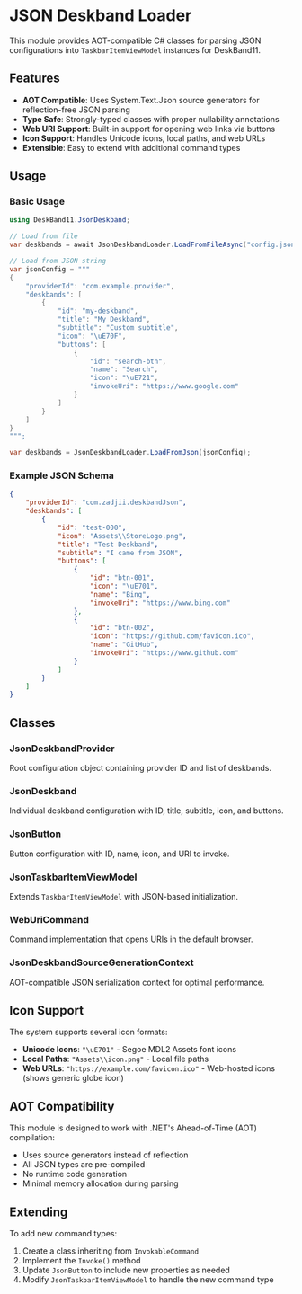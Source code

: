 # JSON Deskband Loader

This module provides AOT-compatible C# classes for parsing JSON configurations into `TaskbarItemViewModel` instances for DeskBand11.

## Features

- **AOT Compatible**: Uses System.Text.Json source generators for reflection-free JSON parsing
- **Type Safe**: Strongly-typed classes with proper nullability annotations
- **Web URI Support**: Built-in support for opening web links via buttons
- **Icon Support**: Handles Unicode icons, local paths, and web URLs
- **Extensible**: Easy to extend with additional command types

## Usage

### Basic Usage

```csharp
using DeskBand11.JsonDeskband;

// Load from file
var deskbands = await JsonDeskbandLoader.LoadFromFileAsync("config.json");

// Load from JSON string
var jsonConfig = """
{
    "providerId": "com.example.provider",
    "deskbands": [
        {
            "id": "my-deskband",
            "title": "My Deskband",
            "subtitle": "Custom subtitle",
            "icon": "\uE70F",
            "buttons": [
                {
                    "id": "search-btn",
                    "name": "Search",
                    "icon": "\uE721",
                    "invokeUri": "https://www.google.com"
                }
            ]
        }
    ]
}
""";

var deskbands = JsonDeskbandLoader.LoadFromJson(jsonConfig);
```

### Example JSON Schema

```json
{
    "providerId": "com.zadjii.deskbandJson",
    "deskbands": [
        {
            "id": "test-000",
            "icon": "Assets\\StoreLogo.png",
            "title": "Test Deskband", 
            "subtitle": "I came from JSON",
            "buttons": [
                {
                    "id": "btn-001",
                    "icon": "\uE701",
                    "name": "Bing",
                    "invokeUri": "https://www.bing.com"
                },
                {
                    "id": "btn-002", 
                    "icon": "https://github.com/favicon.ico",
                    "name": "GitHub",
                    "invokeUri": "https://www.github.com"
                }
            ]
        }
    ]
}
```

## Classes

### JsonDeskbandProvider
Root configuration object containing provider ID and list of deskbands.

### JsonDeskband
Individual deskband configuration with ID, title, subtitle, icon, and buttons.

### JsonButton
Button configuration with ID, name, icon, and URI to invoke.

### JsonTaskbarItemViewModel
Extends `TaskbarItemViewModel` with JSON-based initialization.

### WebUriCommand
Command implementation that opens URIs in the default browser.

### JsonDeskbandSourceGenerationContext
AOT-compatible JSON serialization context for optimal performance.

## Icon Support

The system supports several icon formats:

- **Unicode Icons**: `"\uE701"` - Segoe MDL2 Assets font icons
- **Local Paths**: `"Assets\\icon.png"` - Local file paths
- **Web URLs**: `"https://example.com/favicon.ico"` - Web-hosted icons (shows generic globe icon)

## AOT Compatibility

This module is designed to work with .NET's Ahead-of-Time (AOT) compilation:

- Uses source generators instead of reflection
- All JSON types are pre-compiled
- No runtime code generation
- Minimal memory allocation during parsing

## Extending

To add new command types:

1. Create a class inheriting from `InvokableCommand`
2. Implement the `Invoke()` method
3. Update `JsonButton` to include new properties as needed
4. Modify `JsonTaskbarItemViewModel` to handle the new command type